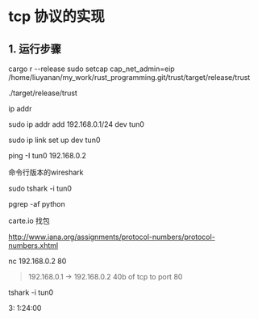 # tcp 协议的实现

## 1. 运行步骤
cargo r --release
sudo setcap cap_net_admin=eip /home/liuyanan/my_work/rust_programming.git/trust/target/release/trust

./target/release/trust

ip addr

sudo ip addr add 192.168.0.1/24 dev tun0


sudo ip link set up dev tun0

ping -I tun0 192.168.0.2


命令行版本的wireshark

sudo tshark -i tun0



pgrep -af python


carte.io   找包


http://www.iana.org/assignments/protocol-numbers/protocol-numbers.xhtml

nc 192.168.0.2 80
> 192.168.0.1 → 192.168.0.2 40b of tcp to port 80

tshark -i tun0

3:
    1:24:00
